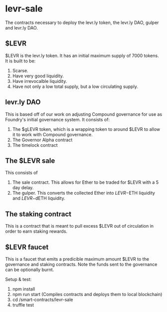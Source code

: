 # levr-sale

The contracts necessary to deploy the levr.ly token, the levr.ly DAO, gulper and levr.ly DAO.

## $LEVR

$LEVR is the levr.ly token.
It has an initial maximum supply of 7000 tokens.
It is built to be:

1. Scarse.
2. Have very good liquidity.
3. Have irrevocalble liquidity.
4. Have not only a low total supply, but a low circulating supply.

## levr.ly DAO

This is based off of our work on adjusting Compound governance for use as Foundry's initial governance system.
It consists of:

1. The $gLEVR token, which is a wrapping token to around $LEVR to allow it to work with Compound governance.
2. The Governor Alpha contract
3. The timelock contract

## The $LEVR sale

This consists of

1. The sale contract. This allows for Ether to be traded for $LEVR with a 5 day delay.
2. The gulper. This converts the collected Ether into $LEVR-$ETH liquidity and $LEVR-$dETH liquidity.

## The staking contract

This is a contract that is meant to pull excess $LEVR out of circulation in order to earn staking rewards.

## $LEVR faucet

This is a faucet that emits a predicible maximum amount $LEVR to the governance and staking contracts.
Note the funds sent to the governance can be optionally burnt.

Setup & test:

1. npm install
2. npm run start (Compiles contracts and deploys them to local blockchain)
3. cd /smart-contracts/levr-sale
4. truffle test
